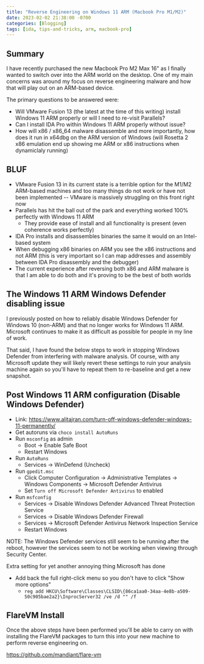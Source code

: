 ```yaml
---
title: "Reverse Engineering on Windows 11 ARM (Macbook Pro M1/M2)"
date: 2023-02-02 21:38:00 -0700
categories: [Blogging]
tags: [ida, tips-and-tricks, arm, macbook-pro]
---
```


## Summary
I have recently purchased the new Macbook Pro M2 Max 16" as I finally wanted to switch over into the ARM world on the desktop.  One of my main concerns was around my focus on reverse engineering malware and how that will play out on an ARM-based device.

The primary questions to be answered were:
* Will VMware Fusion 13 (the latest at the time of this writing) install Windows 11 ARM properly or will I need to re-visit Parallels?
* Can I install IDA Pro within Windows 11 ARM properly without issue?
* How will x86 / x86_64 malware disassemble and more importantly, how does it run in x64dbg on the ARM version of Windows (will Rosetta 2 x86 emulation end up showing me ARM or x86 instructions when dynamiclaly running)

## BLUF
* VMware Fusion 13 in its current state is a terrible option for the M1/M2 ARM-based machines and too many things do not work or have not been implemented -- VMware is massively struggling on this front right now
* Parallels has hit the ball out of the park and everything worked 100% perfectly with Windows 11 ARM
  * They provide ease of install and all functionality is present (even coherence works perfectly)
* IDA Pro installs and disassembles binaries the same it would on an Intel-based system
* When debugging x86 binaries on ARM you see the x86 instructions and not ARM (this is very important so I can map addresses and assembly between IDA Pro disassembly and the debugger)
* The current experience after reversing both x86 and ARM malware is that I am able to do both and it's proving to be the best of both worlds

## The Windows 11 ARM Windows Defender disabling issue
I previously posted on how to reliably disable Windows Defender for Windows 10 (non-ARM) and that no longer works for Windows 11 ARM.  Microsoft continues to make it as difficult as possible for people in my line of work.

That said, I have found the below steps to work in stopping Windows Defender from interfering with malware analysis.  Of course, with any Microsoft update they will likely revert these settings to ruin your analysis machine again so you'll have to repeat them to re-baseline and get a new snapshot.

## Post Windows 11 ARM configuration (Disable Windows Defender)
* Link: https://www.alitajran.com/turn-off-windows-defender-windows-11-permanently/
* Get autoruns via `choco install AutoRuns`
* Run `msconfig` as admin
  * Boot -> Enable Safe Boot
  * Restart Windows
* Run `AutoRuns`
  * Services -> WinDefend (Uncheck)
* Run `gpedit.msc`
  * Click Computer Configuration -> Administrative Templates -> Windows Components -> Microsoft Defender Antivirus
  * Set `Turn off Microsoft Defender Antivirus` to enabled
* Run `msfconfig`
  * Services -> Disable Windows Defender Advanced Threat Protection Service
  * Services -> Disable Windows Defender Firewall
  * Services -> Microsoft Defender Antivirus Network Inspection Service
  * Restart Windows

NOTE: The Windows Defender services still seem to be running after the reboot, however the services seem to not be working when viewing through Security Center.  

Extra setting for yet another annoying thing Microsoft has done
* Add back the full right-click menu so you don't have to click "Show more options"
  * `reg add HKCU\Software\Classes\CLSID\{86ca1aa0-34aa-4e8b-a509-50c905bae2a2}\InprocServer32 /ve /d "" /f`

## FlareVM Install
Once the above steps have been performed you'll be able to carry on with installing the FlareVM packages to turn this into your new machine to perform reverse engineering on.

https://github.com/mandiant/flare-vm